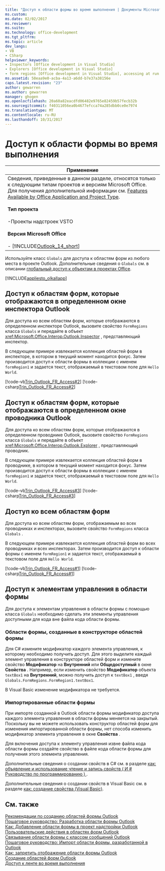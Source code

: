 ```yaml
---
title: "Доступ к области формы во время выполнения | Документы Microsoft"
ms.custom: 
ms.date: 02/02/2017
ms.reviewer: 
ms.suite: 
ms.technology: office-development
ms.tgt_pltfrm: 
ms.topic: article
dev_langs:
- VB
- CSharp
helpviewer_keywords:
- Inspectors [Office development in Visual Studio]
- Explorers [Office development in Visual Studio]
- form regions [Office development in Visual Studio], accessing at run time
ms.assetid: 58eaa9e0-acba-4a13-a6dd-b7e37a38156e
caps.latest.revision: "23"
author: gewarren
ms.author: gewarren
manager: ghogen
ms.openlocfilehash: 20a60a82eacdfd06482e9765e82459b57fecb32b
ms.sourcegitcommit: f40311056ea0b4677efcca74a285dbb0ce0e7974
ms.translationtype: MT
ms.contentlocale: ru-RU
ms.lasthandoff: 10/31/2017
---
```

# <a name="accessing-a-form-region-at-run-time"></a>Доступ к области формы во время выполнения
  
  
|Применение|  
|----------------|  
|Сведения, приведенные в данном разделе, относятся только к следующим типам проектов и версиям Microsoft Office. Для получения дополнительной информации см. [Features Available by Office Application and Project Type](../vsto/features-available-by-office-application-and-project-type.md).<br /><br /> **Тип проекта**<br /><br /> -Проекты надстроек VSTO<br /><br /> **Версия Microsoft Office**<br /><br /> -   [!INCLUDE[Outlook_14_short](../vsto/includes/outlook-14-short-md.md)]|  
  
 Используйте класс `Globals` для доступа к областям форм из любого места в проекте Outlook. Дополнительные сведения о `Globals` см. в описании [глобальный доступ к объектам в проектах Office](../vsto/global-access-to-objects-in-office-projects.md).  
  
 [!INCLUDE[appliesto_olkallapp](../vsto/includes/appliesto-olkallapp-md.md)]  
  
## <a name="accessing-form-regions-that-appear-in-a-specific-outlook-inspector-window"></a>Доступ к областям форм, которые отображаются в определенном окне инспектора Outlook  
 Для доступа ко всем областям форм, которые отображаются в определенном инспекторе Outlook, вызовите свойство `FormRegions` класса `Globals` и передайте в объект <xref:Microsoft.Office.Interop.Outlook.Inspector> , представляющий инспектор.  
  
 В следующем примере извлекается коллекция областей форм в инспекторе, в котором в текущий момент находится фокус. Затем производится доступ к области формы в коллекции с именем `formRegion1` и задается текст, отображаемый в текстовом поле для `Hello World`.  
  
 [!code-vb[Trin_Outlook_FR_Access#2](../vsto/codesnippet/VisualBasic/Trin_Outlook_FR_Access_O12/ThisAddIn.vb#2)]
 [!code-csharp[Trin_Outlook_FR_Access#2](../vsto/codesnippet/CSharp/Trin_Outlook_FR_Access_O12/ThisAddIn.cs#2)]  
  
## <a name="accessing-form-regions-that-appear-in-a-specific-outlook-explorer-window"></a>Доступ к областям форм, которые отображаются в определенном окне проводника Outlook  
 Для доступа ко всем областям форм, которые отображаются в определенном проводнике Outlook, вызовите свойство `FormRegions` класса `Globals` и передайте в объект <xref:Microsoft.Office.Interop.Outlook.Explorer> , представляющий проводник.  
  
 В следующем примере извлекается коллекция областей форм в проводнике, в котором в текущий момент находится фокус. Затем производится доступ к области формы в коллекции с именем `formRegion1` и задается текст, отображаемый в текстовом поле для `Hello World`.  
  
 [!code-vb[Trin_Outlook_FR_Access#3](../vsto/codesnippet/VisualBasic/Trin_Outlook_FR_Access_O12/ThisAddIn.vb#3)]
 [!code-csharp[Trin_Outlook_FR_Access#3](../vsto/codesnippet/CSharp/Trin_Outlook_FR_Access_O12/ThisAddIn.cs#3)]  
  
## <a name="accessing-all-form-regions"></a>Доступ ко всем областям форм  
 Для доступа ко всем областям форм, отображаемым во всех проводниках и инспекторах, вызовите свойство `FormRegions` класса `Globals` .  
  
 В следующем примере извлекается коллекция областей форм во всех проводниках и всех инспекторах. Затем производится доступ к области формы с именем `formRegion1` и задается текст, отображаемый в текстовом поле для `Hello World`.  
  
 [!code-vb[Trin_Outlook_FR_Access#1](../vsto/codesnippet/VisualBasic/Trin_Outlook_FR_Access_O12/ThisAddIn.vb#1)]
 [!code-csharp[Trin_Outlook_FR_Access#1](../vsto/codesnippet/CSharp/Trin_Outlook_FR_Access_O12/ThisAddIn.cs#1)]  
  
## <a name="accessing-controls-on-a-form-region"></a>Доступ к элементам управления в области формы  
 Для доступа к элементам управления в области формы с помощью класса `Globals` необходимо сделать эти элементы управления доступными для кода вне файла кода области формы.  
  
### <a name="form-regions-designed-in-the-form-region-designer"></a>Области формы, созданные в конструкторе областей формы  
 Для C# измените модификатор каждого элемента управления, к которому необходимо получить доступ. Для этого выделите каждый элемент управления в конструкторе областей форм и измените свойство **Модификатор** на **Внутренний** или **Общедоступный** в окне **Свойства** . Например, если изменить свойство **Модификатор** объекта `textBox1` на **Внутренний**, можно получить доступ к `textBox1` , введя `Globals.FormRegions.FormRegion1.textBox1`.  
  
 В Visual Basic изменение модификатора не требуется.  
  
### <a name="imported-form-regions"></a>Импортированные области формы  
 При импорте созданной в Outlook области формы модификатор доступа каждого элемента управления в области формы меняется на закрытый. Поскольку вы не можете использовать конструктор областей форм для изменения импортированной области формы, нет способа изменить модификатор элемента управления в окне **Свойства** .  
  
 Для включения доступа к элементу управления извне файла кода области формы создайте свойство в файле кода области формы для получения этого элемента управления.  
  
 Дополнительные сведения о создании свойств в C# см. в разделе [как: объявление и использование чтение и запись свойств &#40; И &#35; Руководство по программированию &#41; ](/dotnet/csharp/programming-guide/classes-and-structs/how-to-declare-and-use-read-write-properties).  
  
 Дополнительные сведения о создании свойств в Visual Basic см. в разделе [как: создание свойства (Visual Basic)](/dotnet/visual-basic/programming-guide/language-features/procedures/how-to-create-a-property).  
  
## <a name="see-also"></a>См. также  
 [Рекомендации по созданию областей формы Outlook](../vsto/guidelines-for-creating-outlook-form-regions.md)   
 [Пошаговое руководство: Разработка области формы Outlook](../vsto/walkthrough-designing-an-outlook-form-region.md)   
 [Как: Добавление области формы в проект надстройки Outlook](../vsto/how-to-add-a-form-region-to-an-outlook-add-in-project.md)   
 [Пользовательские действия в областях форм Outlook](../vsto/custom-actions-in-outlook-form-regions.md)   
 [Связывание области формы с классом сообщений Outlook](../vsto/associating-a-form-region-with-an-outlook-message-class.md)   
 [Пошаговое руководство: Импорт области формы, разработанной в Outlook](../vsto/walkthrough-importing-a-form-region-that-is-designed-in-outlook.md)   
 [Как: запретить отображение области формы Outlook](../vsto/how-to-prevent-outlook-from-displaying-a-form-region.md)   
 [Создание областей форм Outlook](../vsto/creating-outlook-form-regions.md)   
 [Доступ к ленте во время выполнения](../vsto/accessing-the-ribbon-at-run-time.md)  
  
  